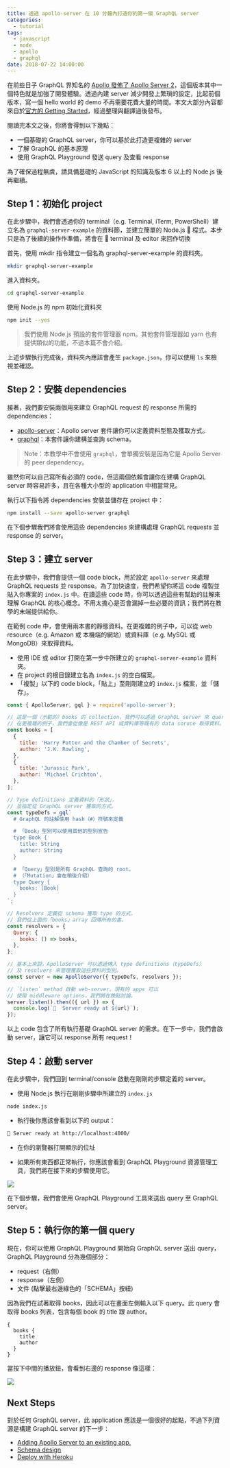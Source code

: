 ```yaml
---
title: 透過 apollo-server 在 10 分鐘內打造你的第一個 GraphQL server
categories:
  - tutorial
tags:
  - javascript
  - node
  - apollo
  - graphql
date: 2018-07-22 14:00:00
---
```


在前些日子 GraphQL 界知名的 [Apollo 發佈了 Apollo Server 2](https://blog.apollographql.com/announcing-apollo-server-2-2b69fb4702ce)，這個版本其中一個特色就是加強了開發體驗。透過內建 server 減少開發上繁瑣的設定，比起前個版本，寫一個 hello world 的 demo 不再需要花費大量的時間。本文大部分內容都來自於[官方的 Getting Started](https://www.apollographql.com/docs/apollo-server/getting-started.html)，經過整理與翻譯過後發布。

<!-- more -->

閱讀完本文之後，你將會得到以下幾點：

- 一個基礎的 GraphQL server，你可以基於此打造更複雜的 server
- 了解 GraphQL 的基本原理
- 使用 GraphQL Playground 發送 query 及查看 response

為了確保過程無虞，請具備基礎的 JavaScript 的知識及版本 6 以上的 Node.js 後再繼續。

## Step 1：初始化 project

在此步驟中，我們會透過你的 terminal（e.g. Terminal, iTerm, PowerShell）建立名為 `graphql-server-example` 的資料節，並建立簡單的 Node.js  程式。本步只是為了後續的操作作準備，將會在  terminal 及 editor 來回作切換

首先，使用 mkdir 指令建立一個名為 graphql-server-example 的資料夾。

```bash
mkdir graphql-server-example
```

進入資料夾。

```bash
cd graphql-server-example
```

使用 Node.js 的 npm 初始化資料夾

```bash
npm init --yes
```

> 我們使用 Node.js 預設的套件管理器 npm。其他套件管理器如 yarn 也有提供類似的功能，不過本篇不會介紹。

上述步驟執行完成後，資料夾內應該會產生 `package.json`，你可以使用 `ls` 來檢視並確認。

## Step 2：安裝 dependencies

接著，我們要安裝兩個用來建立 GraphQL request 的 response 所需的 dependencies：

- [apollo-server](https://npm.im/apollo-server)：Apollo server 套件讓你可以定義資料型態及獲取方式。
- [graphql](https://npm.im/graphql)：本套件讓你建構並查詢 schema。

> Note：本教學中不會使用 `graphql`，會單獨安裝是因為它是 Apollo Server 的 peer dependency。

雖然你可以自己寫所有必須的 code，但這兩個依賴會讓你在建構 GraphQL server 時容易許多，且在各種大小型的 application 中相當常見。

執行以下指令將 dependencies 安裝並儲存在 project 中：

```bash
npm install --save apollo-server graphql
```

在下個步驟我們將會使用這些 dependencies 來建構處理 GraphQL requests 並 response 的 server。

## Step 3：建立 server

在此步驟中，我們會提供一個 code block，用於設定 `apollo-server` 來處理 GraphQL requests 並 response。為了加快速度，我們希望你將這 code 複製並貼入你專案的 `index.js` 中。在讀這些 code 時，你可以透過這些有幫助的註解來理解 GraphQL 的核心概念。不用太擔心是否會漏掉一些必要的資訊；我們將在教學的末端提供給你。

在範例 code 中，會使用兩本書的靜態資料。在更複雜的例子中，可以從 web resource（e.g. Amazon 或 本機端的網站）或資料庫（e.g. MySQL 或 MongoDB）來取得資料。

- 使用 IDE 或 editor 打開在第一步中所建立的 `graphql-server-example` 資料夾。
- 在 project 的根目錄建立名為 `index.js` 的空白檔案。
- 「複製」以下的 code block，「貼上」至剛剛建立的 `index.js` 檔案，並「儲存」。

```js
const { ApolloServer, gql } = require('apollo-server');

// 這是一個（示範的）books 的 collection，我們可以透過 GraphQL server 來 query。
// 在更複雜的例子，我們會從像是 REST API 或資料庫等既有的 data soruce 取得資料。
const books = [
  {
    title: 'Harry Potter and the Chamber of Secrets',
    author: 'J.K. Rowling',
  },
  {
    title: 'Jurassic Park',
    author: 'Michael Crichton',
  },
];

// Type definitions 定義資料的「形狀」，
// 並指定從 GraphQL server 獲取的方式。
const typeDefs = gql`
  # GraphQL 的註解使用 hash（#）符號來定義

  # 「Book」型別可以使用其他的型別宣告
  type Book {
    title: String
    author: String
  }

  # 「Query」型別是所有 GraphQL 查詢的 root。
  # （「Mutation」會在稍後介紹）
  type Query {
    books: [Book]
  }
`;

// Resolvers 定義從 schema 獲取 type 的方式，
// 我們從上面的「books」array 回傳所有的書。
const resolvers = {
  Query: {
    books: () => books,
  },
};

// 基本上來說，ApolloServer 可以透過傳入 type definitions（typeDefs）
// 及 resolvers 來管理獲取這些資料的型別。
const server = new ApolloServer({ typeDefs, resolvers });

// `listen` method 啟動 web-server。現有的 apps 可以
// 使用 middleware options，我們將在晚點討論。
server.listen().then(({ url }) => {
  console.log(`🚀  Server ready at ${url}`);
});
```

以上 code 包含了所有執行基礎 GraphQL server 的需求。在下一步中，我們會啟動 server，讓它可以 response 所有 request！

## Step 4：啟動 server

在此步驟中，我們回到 terminal/console 啟動在剛剛的步驟定義的 server。

- 使用 Node.js 執行在剛剛步驟中所建立的 `index.js`

```bash
node index.js
```

- 執行後你應該會看到以下的 output：

```bash
🚀 Server ready at http://localhost:4000/
```

- 在你的瀏覽器打開顯示的位址

- 如果所有東西都正常執行，你應該會看到 GraphQL Playground 資源管理工具，我們將在接下來的步驟使用它。

![](https://www.apollographql.com/docs/apollo-server/images/getting-started/graphql-playground.png)

在下個步驟，我們會使用 GraphQL Playground 工具來送出 query 至 GraphQL server。

## Step 5：執行你的第一個 query

現在，你可以使用 GraphQL Playground 開始向 GraphQL server 送出 query，GraphQL Playground 分為幾個部分：

- request（右側）
- response（左側）
- 文件 (點擊最右邊綠色的「SCHEMA」按紐)

因為我們在試著取得 books，因此可以在畫面左側輸入以下 query。此 query 會取得 books 列表，包含每個 book 的 title 跟 author。

```gql
{
  books {
    title
    author
  }
}
```

當按下中間的播放鈕，會看到右邊的 response 像這樣：

![](https://www.apollographql.com/docs/apollo-server/images/getting-started/graphql-playground-response.png)

## Next Steps

對於任何 GraphQL server，此 application 應該是一個很好的起點，不過下列資源是構建 GraphQL server 的下一步：

- [Adding Apollo Server to an existing app.](https://www.apollographql.com/docs/apollo-server/essentials/server.html#integrations)
- [Schema design](https://www.apollographql.com/docs/apollo-server/essentials/schema.html)
- [Deploy with Heroku](https://www.apollographql.com/docs/apollo-server/deployment/heroku.html)
